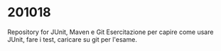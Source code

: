 # 201018
Repository for JUnit, Maven e Git
Esercitazione per capire come usare JUnit, fare i test, caricare su git per l'esame.

